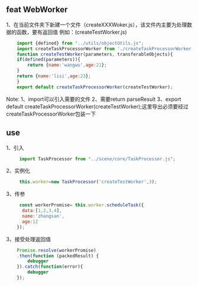 ## feat WebWorker
1、在当前文件夹下新建一个文件（createXXXWoker.js），该文件内主要为处理数据的函数，要有返回值
例如：(createTestWorker.js)
```js
    import {defined} from "../utils/objectUtils.js";
    import createTaskProcessorWorker from './createTaskProcessorWorker.js'
    function createTestWorker(parameters, transferableObjects){
    if(defined(parameters)){
        return {name:'wangwu',age:21};
    }
    return {name:'lisi',age:23};
    }
    export default createTaskProcessorWorker(createTestWorker);
```
Note:
1、import可以引入需要的文件
2、需要return parseResult
3、export default createTaskProcessorWorker(createTestWorker);这里导出必须要经过createTaskProcessorWorker包装一下

## use
1、引入
```js
     import TaskProcessor from "../scene/core/TaskProcessor.js";
```
2、实例化
```js
     this.worker=new TaskProcessor('createTestWorker',3);
```
3、传参
```js
     const workerPromise= this.worker.scheduleTask({
      data:[1,2,3,4],
      name:'zhangsan',
      age:12
    });
```
3、接受处理返回值
```js
    Promise.resolve(workerPromise)
    .then(function (packedResult) {
        debugger
    }).catch(function(error){
        debugger
    });
```
